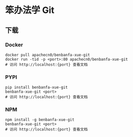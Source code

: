 # 笨办法学 Git

## 下载

### Docker

```
docker pull apachecn0/benbanfa-xue-git
docker run -tid -p <port>:80 apachecn0/benbanfa-xue-git
# 访问 http://localhost:{port} 查看文档
```

### PYPI

```
pip install benbanfa-xue-git
benbanfa-xue-git <port>
# 访问 http://localhost:{port} 查看文档
```

### NPM

```
npm install -g benbanfa-xue-git
benbanfa-xue-git <port>
# 访问 http://localhost:{port} 查看文档
```